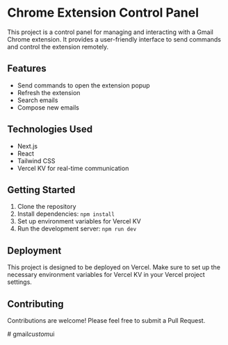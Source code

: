 # Chrome Extension Control Panel

This project is a control panel for managing and interacting with a Gmail Chrome extension. It provides a user-friendly interface to send commands and control the extension remotely.

## Features

- Send commands to open the extension popup
- Refresh the extension
- Search emails
- Compose new emails

## Technologies Used

- Next.js
- React
- Tailwind CSS
- Vercel KV for real-time communication

## Getting Started

1. Clone the repository
2. Install dependencies: `npm install`
3. Set up environment variables for Vercel KV
4. Run the development server: `npm run dev`

## Deployment

This project is designed to be deployed on Vercel. Make sure to set up the necessary environment variables for Vercel KV in your Vercel project settings.

## Contributing

Contributions are welcome! Please feel free to submit a Pull Request.

#   g m a i l _ c u s t o m _ u i  
 
